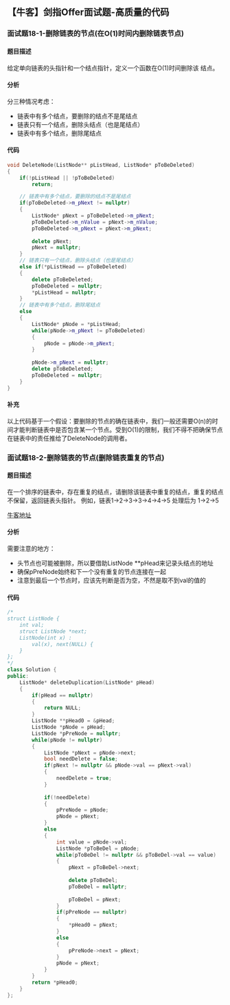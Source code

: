 ## 【牛客】剑指Offer面试题-高质量的代码

### 面试题18-1-删除链表的节点(在O(1)时间内删除链表节点)

#### 题目描述

给定单向链表的头指针和一个结点指针，定义一个函数在O(1)时间删除该 结点。

#### 分析

分三种情况考虑：

- 链表中有多个结点，要删除的结点不是尾结点
- 链表只有一个结点，删除头结点（也是尾结点）
- 链表中有多个结点，删除尾结点

#### 代码

```c++
void DeleteNode(ListNode** pListHead, ListNode* pToBeDeleted)
{
    if(!pListHead || !pToBeDeleted)
        return;

    // 链表中有多个结点，要删除的结点不是尾结点
    if(pToBeDeleted->m_pNext != nullptr)
    {
        ListNode* pNext = pToBeDeleted->m_pNext;
        pToBeDeleted->m_nValue = pNext->m_nValue;
        pToBeDeleted->m_pNext = pNext->m_pNext;
 
        delete pNext;
        pNext = nullptr;
    }
    // 链表只有一个结点，删除头结点（也是尾结点）
    else if(*pListHead == pToBeDeleted)
    {
        delete pToBeDeleted;
        pToBeDeleted = nullptr;
        *pListHead = nullptr;
    }
    // 链表中有多个结点，删除尾结点
    else
    {
        ListNode* pNode = *pListHead;
        while(pNode->m_pNext != pToBeDeleted)
        {
            pNode = pNode->m_pNext;            
        }
 
        pNode->m_pNext = nullptr;
        delete pToBeDeleted;
        pToBeDeleted = nullptr;
    }
}
```

#### 补充

以上代码基于一个假设：要删除的节点的确在链表中，我们一般还需要O(n)的时间才能判断链表中是否包含某一个节点。受到O(1)的限制，我们不得不把确保节点在链表中的责任推给了DeleteNode的调用者。


### 面试题18-2-删除链表的节点(删除链表重复的节点)

#### 题目描述

在一个排序的链表中，存在重复的结点，请删除该链表中重复的结点，重复的结点不保留，返回链表头指针。 例如，链表1->2->3->3->4->4->5 处理后为 1->2->5

[牛客地址](https://www.nowcoder.com/practice/fc533c45b73a41b0b44ccba763f866ef?tpId=13&tqId=11209&tPage=3&rp=1&ru=%2Fta%2Fcoding-interviews&qru=%2Fta%2Fcoding-interviews%2Fquestion-ranking)

#### 分析

需要注意的地方：

- 头节点也可能被删除，所以要借助ListNode **pHead来记录头结点的地址
- 确保pPreNode始终和下一个没有重复的节点连接在一起
- 注意到最后一个节点时，应该先判断是否为空，不然是取不到val的值的

#### 代码

```c++
/*
struct ListNode {
    int val;
    struct ListNode *next;
    ListNode(int x) :
        val(x), next(NULL) {
    }
};
*/
class Solution {
public:
    ListNode* deleteDuplication(ListNode* pHead)
    {
		if(pHead == nullptr)
        {
            return NULL;
        }
        ListNode **pHead0 = &pHead;
        ListNode *pNode = pHead;
        ListNode *pPreNode = nullptr;
        while(pNode != nullptr)
        {
            ListNode *pNext = pNode->next;
            bool needDelete = false;
            if(pNext != nullptr && pNode->val == pNext->val)
            {
                needDelete = true;
            }
            
            if(!needDelete)
            {
                pPreNode = pNode;
                pNode = pNext;
            }
            else
            {
                int value = pNode->val;
                ListNode *pToBeDel = pNode;
                while(pToBeDel != nullptr && pToBeDel->val == value)
                {
                    pNext = pToBeDel->next;
                    
                    delete pToBeDel;
                    pToBeDel = nullptr;
                    
                    pToBeDel = pNext;
                }
                if(pPreNode == nullptr)
                {
                    *pHead0 = pNext;
                }
                else
                {
                    pPreNode->next = pNext;
                }
                pNode = pNext;
            }
        }
        return *pHead0;
    }
};
```